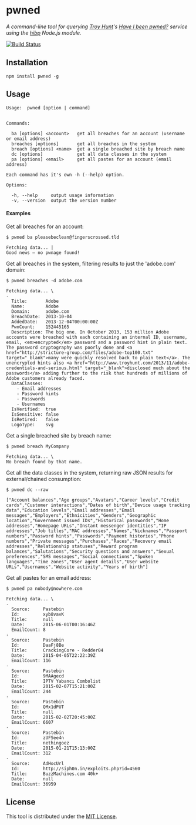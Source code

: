 # pwned

*A command-line tool for querying [Troy Hunt](http://www.troyhunt.com/)'s
[Have I been pwned?](https://haveibeenpwned.com/) service using the
[hibp](https://github.com/wKovacs64/hibp) Node.js module.*

[![Build Status](https://travis-ci.org/wKovacs64/pwned.svg?branch=master)](https://travis-ci.org/wKovacs64/pwned)

## Installation

```shell
npm install pwned -g
```

## Usage

```
Usage:  pwned [option | command]


Commands:

  ba [options] <account>   get all breaches for an account (username or email address)
  breaches [options]       get all breaches in the system
  breach [options] <name>  get a single breached site by breach name
  dc [options]             get all data classes in the system
  pa [options] <email>     get all pastes for an account (email address)

Each command has it's own -h (--help) option.

Options:

  -h, --help     output usage information
  -v, --version  output the version number
```

#### Examples

Get all breaches for an account:
```
$ pwned ba pleasebeclean@fingerscrossed.tld

Fetching data... |
Good news — no pwnage found!
```

Get all breaches in the system, filtering results to just the 'adobe.com' domain:
```
$ pwned breaches -d adobe.com

Fetching data... \
-
  Title:       Adobe
  Name:        Adobe
  Domain:      adobe.com
  BreachDate:  2013-10-04
  AddedDate:   2013-12-04T00:00:00Z
  PwnCount:    152445165
  Description: The big one. In October 2013, 153 million Adobe accounts were breached with each containing an internal ID, username, email, <em>encrypted</em> password and a password hint in plain text. The password cryptography was poorly done and <a href="http://stricture-group.com/files/adobe-top100.txt" target="_blank">many were quickly resolved back to plain text</a>. The unencrypted hints also <a href="http://www.troyhunt.com/2013/11/adobe-credentials-and-serious.html" target="_blank">disclosed much about the passwords</a> adding further to the risk that hundreds of millions of Adobe customers already faced.
  DataClasses:
    - Email addresses
    - Password hints
    - Passwords
    - Usernames
  IsVerified:  true
  IsSensitive: false
  IsRetired:   false
  LogoType:    svg
```

Get a single breached site by breach name:
```
$ pwned breach MyCompany

Fetching data... \
No breach found by that name.
```

Get all the data classes in the system, returning raw JSON results for external/chained consumption:
```
$ pwned dc --raw

["Account balances","Age groups","Avatars","Career levels","Credit cards","Customer interactions","Dates of birth","Device usage tracking data","Education levels","Email addresses","Email messages","Employers","Ethnicities","Genders","Geographic location","Government issued IDs","Historical passwords","Home addresses","Homepage URLs","Instant messenger identities","IP addresses","Job titles","MAC addresses","Names","Nicknames","Passport numbers","Password hints","Passwords","Payment histories","Phone numbers","Private messages","Purchases","Races","Recovery email addresses","Relationship statuses","Reward program balances","Salutations","Security questions and answers","Sexual preferences","SMS messages","Social connections","Spoken languages","Time zones","User agent details","User website URLs","Usernames","Website activity","Years of birth"]
```

Get all pastes for an email address:
```
$ pwned pa nobody@nowhere.com

Fetching data... \
-
  Source:     Pastebin
  Id:         xyb8vavK
  Title:      null
  Date:       2015-06-01T00:16:46Z
  EmailCount: 8
-
  Source:     Pastebin
  Id:         DaaFj8Be
  Title:      CrackingCore - Redder04
  Date:       2015-04-05T22:22:39Z
  EmailCount: 116
-
  Source:     Pastebin
  Id:         9MAAgecd
  Title:      IPTV Yabancı Combolist
  Date:       2015-02-07T15:21:00Z
  EmailCount: 244
-
  Source:     Pastebin
  Id:         QMx1dPUT
  Title:      null
  Date:       2015-02-02T20:45:00Z
  EmailCount: 6607
-
  Source:     Pastebin
  Id:         zUFSee4n
  Title:      nethingoez
  Date:       2015-01-21T15:13:00Z
  EmailCount: 312
-
  Source:     AdHocUrl
  Id:         http://siph0n.in/exploits.php?id=4560
  Title:      BuzzMachines.com 40k+
  Date:       null
  EmailCount: 36959
```

## License

This tool is distributed under the [MIT License](LICENSE.txt).

